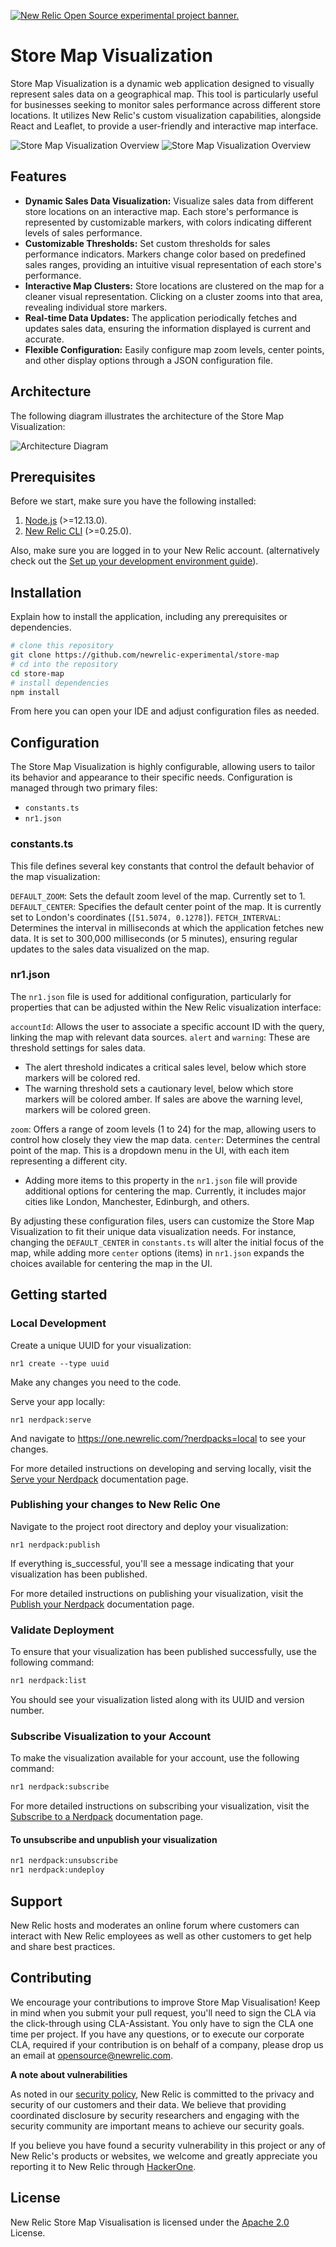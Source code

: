 <a href="https://opensource.newrelic.com/oss-category/#new-relic-experimental"><picture><source media="(prefers-color-scheme: dark)" srcset="https://github.com/newrelic/opensource-website/raw/main/src/images/categories/dark/Experimental.png"><source media="(prefers-color-scheme: light)" srcset="https://github.com/newrelic/opensource-website/raw/main/src/images/categories/Experimental.png"><img alt="New Relic Open Source experimental project banner." src="https://github.com/newrelic/opensource-website/raw/main/src/images/categories/Experimental.png"></picture></a>

# Store Map Visualization

Store Map Visualization is a dynamic web application designed to visually represent sales data on a geographical map. This tool is particularly useful for businesses seeking to monitor sales performance across different store locations. It utilizes New Relic's custom visualization capabilities, alongside React and Leaflet, to provide a user-friendly and interactive map interface.

![Store Map Visualization Overview](./docs/map-overview.jpeg)
![Store Map Visualization Overview](./docs/map-zoom-in-popup.jpeg)

## Features

- **Dynamic Sales Data Visualization:** Visualize sales data from different store locations on an interactive map. Each store's performance is represented by customizable markers, with colors indicating different levels of sales performance.
- **Customizable Thresholds:** Set custom thresholds for sales performance indicators. Markers change color based on predefined sales ranges, providing an intuitive visual representation of each store's performance.
- **Interactive Map Clusters:** Store locations are clustered on the map for a cleaner visual representation. Clicking on a cluster zooms into that area, revealing individual store markers.
- **Real-time Data Updates:** The application periodically fetches and updates sales data, ensuring the information displayed is current and accurate.
- **Flexible Configuration:** Easily configure map zoom levels, center points, and other display options through a JSON configuration file.

## Architecture

The following diagram illustrates the architecture of the Store Map Visualization:

![Architecture Diagram](./docs/store-map-architecture.png)

## Prerequisites

Before we start, make sure you have the following installed:

1. [Node.js](https://nodejs.org/) (>=12.13.0).
2. [New Relic CLI](https://one.newrelic.com/launcher/developer-center.launcher) (>=0.25.0).

Also, make sure you are logged in to your New Relic account. (alternatively check out the [Set up your development environment guide](https://developer.newrelic.com/build-apps/set-up-dev-env/)).

## Installation

Explain how to install the application, including any prerequisites or dependencies.

```bash
# clone this repository
git clone https://github.com/newrelic-experimental/store-map
# cd into the repository
cd store-map
# install dependencies
npm install
```

From here you can open your IDE and adjust configuration files as needed.

## Configuration
The Store Map Visualization is highly configurable, allowing users to tailor its behavior and appearance to their specific needs. Configuration is managed through two primary files: 
- `constants.ts` 
- `nr1.json`

### constants.ts
This file defines several key constants that control the default behavior of the map visualization:

`DEFAULT_ZOOM`: Sets the default zoom level of the map. Currently set to 1.
`DEFAULT_CENTER`: Specifies the default center point of the map. It is currently set to London's coordinates (`[51.5074, 0.1278]`).
`FETCH_INTERVAL`: Determines the interval in milliseconds at which the application fetches new data. It is set to 300,000 milliseconds (or 5 minutes), ensuring regular updates to the sales data visualized on the map.

### nr1.json
The `nr1.json` file is used for additional configuration, particularly for properties that can be adjusted within the New Relic visualization interface:

`accountId`: Allows the user to associate a specific account ID with the query, linking the map with relevant data sources.
`alert` and `warning`: These are threshold settings for sales data. 
- The alert threshold indicates a critical sales level, below which store markers will be colored red. 
- The warning threshold sets a cautionary level, below which store markers will be colored amber. If sales are above the warning level, markers will be colored green.

`zoom`: Offers a range of zoom levels (1 to 24) for the map, allowing users to control how closely they view the map data.
`center`: Determines the central point of the map. This is a dropdown menu in the UI, with each item representing a different city. 
- Adding more items to this property in the `nr1.json` file will provide additional options for centering the map. Currently, it includes major cities like London, Manchester, Edinburgh, and others.

By adjusting these configuration files, users can customize the Store Map Visualization to fit their unique data visualization needs. For instance, changing the `DEFAULT_CENTER` in `constants.ts` will alter the initial focus of the map, while adding more `center` options (items) in `nr1.json` expands the choices available for centering the map in the UI.

## Getting started 

### Local Development

Create a unique UUID for your visualization:
```
nr1 create --type uuid
```

Make any changes you need to the code.

Serve your app locally:
```
nr1 nerdpack:serve
```

And navigate to https://one.newrelic.com/?nerdpacks=local to see your changes.

For more detailed instructions on developing and serving locally, visit the [Serve your Nerdpack](https://developer.newrelic.com/build-apps/publish-deploy/serve) documentation page.

### Publishing your changes to New Relic One

Navigate to the project root directory and deploy your visualization:

```
nr1 nerdpack:publish
```

If everything is_successful, you'll see a message indicating that your visualization has been published.

For more detailed instructions on publishing your visualization, visit the [Publish your Nerdpack](https://developer.newrelic.com/build-apps/publish-deploy/publish) documentation page.

### Validate Deployment
To ensure that your visualization has been published successfully, use the following command:

```bash
nr1 nerdpack:list
```
You should see your visualization listed along with its UUID and version number.

### Subscribe Visualization to your Account
To make the visualization available for your account, use the following command:

```bash
nr1 nerdpack:subscribe
```

For more detailed instructions on subscribing your visualization, visit the [Subscribe to a Nerdpack](https://developer.newrelic.com/build-apps/publish-deploy/subscribe) documentation page.

#### To unsubscribe and unpublish your visualization

```bash
nr1 nerdpack:unsubscribe
nr1 nerdpack:undeploy
```

## Support

New Relic hosts and moderates an online forum where customers can interact with New Relic employees as well as other customers to get help and share best practices.

## Contributing
We encourage your contributions to improve Store Map Visualisation! Keep in mind when you submit your pull request, you'll need to sign the CLA via the click-through using CLA-Assistant. You only have to sign the CLA one time per project.
If you have any questions, or to execute our corporate CLA, required if your contribution is on behalf of a company,  please drop us an email at opensource@newrelic.com.

**A note about vulnerabilities**

As noted in our [security policy](https://github.com/newrelic-experimental/newrelic-store-map-visualisation/security/policy), New Relic is committed to the privacy and security of our customers and their data. We believe that providing coordinated disclosure by security researchers and engaging with the security community are important means to achieve our security goals.

If you believe you have found a security vulnerability in this project or any of New Relic's products or websites, we welcome and greatly appreciate you reporting it to New Relic through [HackerOne](https://hackerone.com/newrelic).

## License
New Relic Store Map Visualisation is licensed under the [Apache 2.0](http://apache.org/licenses/LICENSE-2.0.txt) License.